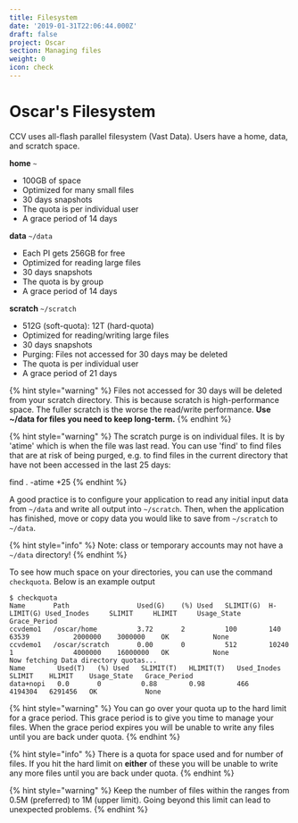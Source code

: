```yaml
---
title: Filesystem
date: '2019-01-31T22:06:44.000Z'
draft: false
project: Oscar
section: Managing files
weight: 0
icon: check
---
```


# Oscar's Filesystem

CCV uses all-flash parallel filesystem (Vast Data). Users have a home, data, and scratch space.

&#x20; **home** `~`

* 100GB of space
* Optimized for many small files
* 30 days snapshots
* The quota is per individual user
* A grace period of 14 days

**data** `~/data`

* Each PI gets 256GB for free
* Optimized for reading large files
* 30 days snapshots
* The quota is by group
* A grace period of 14 days

**scratch** `~/scratch`

* 512G (soft-quota): 12T (hard-quota)
* Optimized for reading/writing large files
* 30 days snapshots
* Purging: Files not accessed for 30 days may be deleted
* The quota is per individual user
* A grace period of 21 days

{% hint style="warning" %}
Files not accessed for 30 days will be deleted from your scratch directory. This is because scratch is high-performance space. The fuller scratch is the worse the read/write performance. **Use \~/data for files you need to keep long-term.**
{% endhint %}

{% hint style="warning" %}
The scratch purge is on individual files. It is by 'atime' which is when the file was last read. You can use 'find' to find files that are at risk of being purged, e.g. to find files in the current directory that have not been accessed in the last 25 days:

find . -atime +25
{% endhint %}

A good practice is to configure your application to read any initial input data from `~/data` and write all output into `~/scratch`. Then, when the application has finished, move or copy data you would like to save from `~/scratch` to `~/data`.

{% hint style="info" %}
Note: class or temporary accounts may not have a `~/data` directory!
{% endhint %}

To see how much space on your directories, you can use the command `checkquota`. Below is an example output

```
$ checkquota
Name       Path                 Used(G)    (%) Used   SLIMIT(G)  H-LIMIT(G) Used_Inodes     SLIMIT     HLIMIT     Usage_State  Grace_Period  
ccvdemo1   /oscar/home          3.72       2          100        140        63539           2000000    3000000    OK           None          
ccvdemo1   /oscar/scratch       0.00       0          512        10240      1               4000000    16000000   OK           None          
Now fetching Data directory quotas...
Name        Used(T)   (%) Used   SLIMIT(T)   HLIMIT(T)   Used_Inodes   SLIMIT    HLIMIT    Usage_State   Grace_Period  
data+nopi   0.0       0          0.88        0.98        466           4194304   6291456   OK            None 
```

{% hint style="warning" %}
You can go over your quota up to the hard limit for a grace period. This grace period is to give you time to manage your files. When the grace period expires you will be unable to write any files until you are back under quota.
{% endhint %}

{% hint style="info" %}
There is a quota for space used and for number of files. If you hit the hard limit on **either** of these you will be unable to write any more files until you are back under quota.
{% endhint %}

{% hint style="warning" %}
Keep the number of files within the ranges from 0.5M (preferred) to 1M (upper limit). Going beyond this limit can lead to unexpected problems.
{% endhint %}
